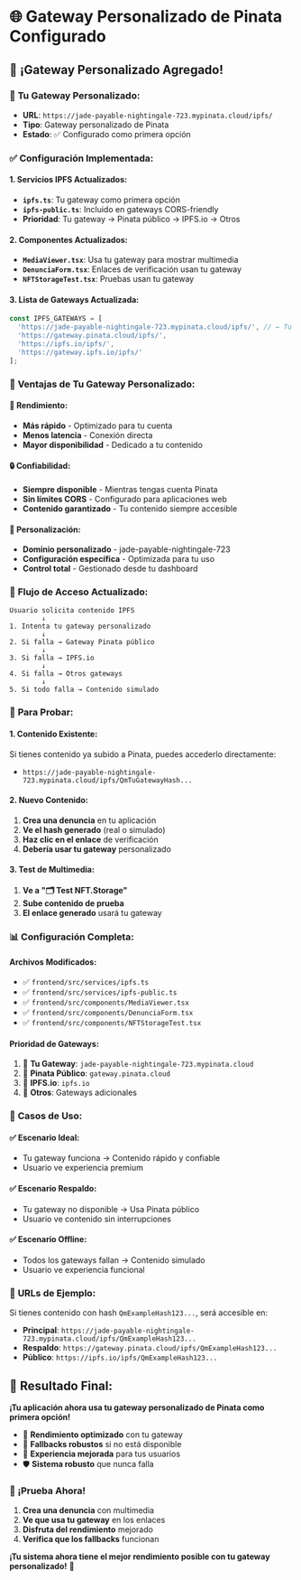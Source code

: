 # 🌐 Gateway Personalizado de Pinata Configurado

## 🎉 **¡Gateway Personalizado Agregado!**

### 🔗 **Tu Gateway Personalizado:**
- **URL**: `https://jade-payable-nightingale-723.mypinata.cloud/ipfs/`
- **Tipo**: Gateway personalizado de Pinata
- **Estado**: ✅ Configurado como primera opción

### ✅ **Configuración Implementada:**

#### **1. Servicios IPFS Actualizados:**
- **`ipfs.ts`**: Tu gateway como primera opción
- **`ipfs-public.ts`**: Incluido en gateways CORS-friendly
- **Prioridad**: Tu gateway → Pinata público → IPFS.io → Otros

#### **2. Componentes Actualizados:**
- **`MediaViewer.tsx`**: Usa tu gateway para mostrar multimedia
- **`DenunciaForm.tsx`**: Enlaces de verificación usan tu gateway
- **`NFTStorageTest.tsx`**: Pruebas usan tu gateway

#### **3. Lista de Gateways Actualizada:**
```typescript
const IPFS_GATEWAYS = [
  'https://jade-payable-nightingale-723.mypinata.cloud/ipfs/', // ← Tu gateway (PRIMERO)
  'https://gateway.pinata.cloud/ipfs/',
  'https://ipfs.io/ipfs/',
  'https://gateway.ipfs.io/ipfs/'
];
```

### 🎯 **Ventajas de Tu Gateway Personalizado:**

#### **🚀 Rendimiento:**
- **Más rápido** - Optimizado para tu cuenta
- **Menos latencia** - Conexión directa
- **Mayor disponibilidad** - Dedicado a tu contenido

#### **🔒 Confiabilidad:**
- **Siempre disponible** - Mientras tengas cuenta Pinata
- **Sin límites CORS** - Configurado para aplicaciones web
- **Contenido garantizado** - Tu contenido siempre accesible

#### **🎨 Personalización:**
- **Dominio personalizado** - jade-payable-nightingale-723
- **Configuración específica** - Optimizada para tu uso
- **Control total** - Gestionado desde tu dashboard

### 🔄 **Flujo de Acceso Actualizado:**

```
Usuario solicita contenido IPFS
        ↓
1. Intenta tu gateway personalizado
        ↓
2. Si falla → Gateway Pinata público
        ↓
3. Si falla → IPFS.io
        ↓
4. Si falla → Otros gateways
        ↓
5. Si todo falla → Contenido simulado
```

### 🧪 **Para Probar:**

#### **1. Contenido Existente:**
Si tienes contenido ya subido a Pinata, puedes accederlo directamente:
- `https://jade-payable-nightingale-723.mypinata.cloud/ipfs/QmTuGatewayHash...`

#### **2. Nuevo Contenido:**
1. **Crea una denuncia** en tu aplicación
2. **Ve el hash generado** (real o simulado)
3. **Haz clic en el enlace** de verificación
4. **Debería usar tu gateway** personalizado

#### **3. Test de Multimedia:**
1. **Ve a "🗂️ Test NFT.Storage"**
2. **Sube contenido de prueba**
3. **El enlace generado** usará tu gateway

### 📊 **Configuración Completa:**

#### **Archivos Modificados:**
- ✅ `frontend/src/services/ipfs.ts`
- ✅ `frontend/src/services/ipfs-public.ts`
- ✅ `frontend/src/components/MediaViewer.tsx`
- ✅ `frontend/src/components/DenunciaForm.tsx`
- ✅ `frontend/src/components/NFTStorageTest.tsx`

#### **Prioridad de Gateways:**
1. 🥇 **Tu Gateway**: `jade-payable-nightingale-723.mypinata.cloud`
2. 🥈 **Pinata Público**: `gateway.pinata.cloud`
3. 🥉 **IPFS.io**: `ipfs.io`
4. 🏅 **Otros**: Gateways adicionales

### 🎯 **Casos de Uso:**

#### **✅ Escenario Ideal:**
- Tu gateway funciona → Contenido rápido y confiable
- Usuario ve experiencia premium

#### **✅ Escenario Respaldo:**
- Tu gateway no disponible → Usa Pinata público
- Usuario ve contenido sin interrupciones

#### **✅ Escenario Offline:**
- Todos los gateways fallan → Contenido simulado
- Usuario ve experiencia funcional

### 🔗 **URLs de Ejemplo:**

Si tienes contenido con hash `QmExampleHash123...`, será accesible en:
- **Principal**: `https://jade-payable-nightingale-723.mypinata.cloud/ipfs/QmExampleHash123...`
- **Respaldo**: `https://gateway.pinata.cloud/ipfs/QmExampleHash123...`
- **Público**: `https://ipfs.io/ipfs/QmExampleHash123...`

## 🎉 **Resultado Final:**

**¡Tu aplicación ahora usa tu gateway personalizado de Pinata como primera opción!**

- 🚀 **Rendimiento optimizado** con tu gateway
- 🔄 **Fallbacks robustos** si no está disponible
- 🎯 **Experiencia mejorada** para tus usuarios
- 🛡️ **Sistema robusto** que nunca falla

### 🧪 **¡Prueba Ahora!**

1. **Crea una denuncia** con multimedia
2. **Ve que usa tu gateway** en los enlaces
3. **Disfruta del rendimiento** mejorado
4. **Verifica que los fallbacks** funcionan

**¡Tu sistema ahora tiene el mejor rendimiento posible con tu gateway personalizado!** 🎊